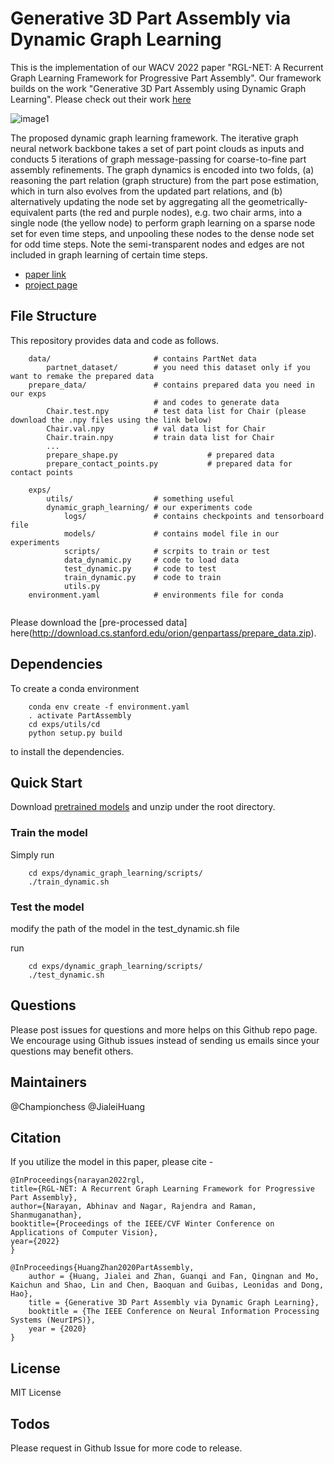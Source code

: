 # Generative 3D Part Assembly via Dynamic Graph Learning

This is the implementation of our WACV 2022 paper "RGL-NET: A Recurrent Graph Learning Framework for Progressive Part Assembly". Our framework builds on the work "Generative 3D Part Assembly using Dynamic Graph Learning". Please check out their work [here](https://hyperplane-lab.github.io/Generative-3D-Part-Assembly/) 
 <!-- a href="https://absdnd.github.io/" target="_blank">*</a>, <a href="https://championchess.github.io/" target="_blank">Guanqi Zhan*</a>, <a href="https://fqnchina.github.io/" target="_blank">Qingnan Fan</a>, <a href="https://cs.stanford.edu/~kaichun/" target="_blank">Kaichun Mo</a>, <a href="https://linsats.github.io/" target="_blank">Lin Shao</a>, <a href="https://cfcs.pku.edu.cn/baoquan/" target="_blank">Baoquan Chen</a>, <a href="https://geometry.stanford.edu/member/guibas/index.html" target="_blank">Leonidas Guibas</a> and <a href="https://zsdonghao.github.io/" target="_blank">Hao Dong</a>. --> 

![image1](./images/fc_fc5.png)

The proposed dynamic graph learning framework. The iterative graph neural network backbone takes a set of part point clouds as inputs and conducts 5 iterations of graph message-passing for coarse-to-fine part assembly refinements. The graph dynamics is encoded into two folds, (a) reasoning the part relation (graph structure) from the part pose estimation, which in turn also evolves from the updated part relations, and (b) alternatively updating the node set by aggregating all the geometrically-equivalent parts (the red and purple nodes), e.g. two chair arms, into a single node (the yellow node) to perform graph learning on a sparse node set for even time steps, and unpooling these nodes to the dense node set for odd time steps. Note the semi-transparent nodes and edges are not included in graph learning of certain time steps.

- [paper link](https://arxiv.org/pdf/2006.07793.pdf)
- [project page](https://hyperplane-lab.github.io/Generative-3D-Part-Assembly/)


## File Structure

This repository provides data and code as follows.


```
    data/                       # contains PartNet data
        partnet_dataset/		# you need this dataset only if you  want to remake the prepared data
    prepare_data/				# contains prepared data you need in our exps 
    							# and codes to generate data
    	Chair.test.npy			# test data list for Chair (please download the .npy files using the link below)
    	Chair.val.npy			# val data list for Chair
    	Chair.train.npy 		# train data list for Chair
    	...
        prepare_shape.py				    # prepared data
    	prepare_contact_points.py			# prepared data for contact points
    	
    exps/
    	utils/					# something useful
    	dynamic_graph_learning/	# our experiments code
    		logs/				# contains checkpoints and tensorboard file
    		models/				# contains model file in our experiments
    		scripts/			# scrpits to train or test
    		data_dynamic.py		# code to load data
    		test_dynamic.py  	# code to test
    		train_dynamic.py  	# code to train
    		utils.py
    environment.yaml			# environments file for conda
    		

```

Please download the [pre-processed data] here(http://download.cs.stanford.edu/orion/genpartass/prepare_data.zip). 


## Dependencies

To create a conda environment

        conda env create -f environment.yaml
        . activate PartAssembly
        cd exps/utils/cd
        python setup.py build

to install the dependencies.

## Quick Start

Download [pretrained models](http://download.cs.stanford.edu/orion/genpartass/checkpoints.zip) and unzip under the root directory.

### Train the model

Simply run

        cd exps/dynamic_graph_learning/scripts/
        ./train_dynamic.sh
        
### Test the model

modify the path of the model in the test_dynamic.sh file

run

        cd exps/dynamic_graph_learning/scripts/
        ./test_dynamic.sh

## Questions

Please post issues for questions and more helps on this Github repo page. We encourage using Github issues instead of sending us emails since your questions may benefit others.

## Maintainers
@Championchess 
@JialeiHuang


## Citation

If you utilize the model in this paper, please cite - 
    
    @InProceedings{narayan2022rgl,
    title={RGL-NET: A Recurrent Graph Learning Framework for Progressive Part Assembly},
    author={Narayan, Abhinav and Nagar, Rajendra and Raman, Shanmuganathan},
    booktitle={Proceedings of the IEEE/CVF Winter Conference on Applications of Computer Vision},
    year={2022}
    }

    @InProceedings{HuangZhan2020PartAssembly,
        author = {Huang, Jialei and Zhan, Guanqi and Fan, Qingnan and Mo, Kaichun and Shao, Lin and Chen, Baoquan and Guibas, Leonidas and Dong, Hao},
        title = {Generative 3D Part Assembly via Dynamic Graph Learning},
        booktitle = {The IEEE Conference on Neural Information Processing Systems (NeurIPS)},
        year = {2020}
    }

## License

MIT License

## Todos

Please request in Github Issue for more code to release.

